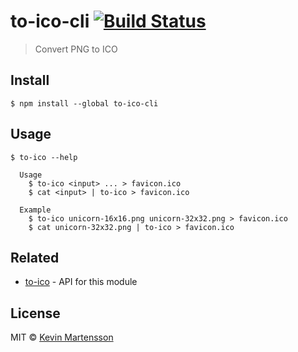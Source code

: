 # to-ico-cli [![Build Status](https://travis-ci.org/kevva/to-ico-cli.svg?branch=master)](https://travis-ci.org/kevva/to-ico-cli)

> Convert PNG to ICO


## Install

```
$ npm install --global to-ico-cli
```


## Usage

```
$ to-ico --help

  Usage
    $ to-ico <input> ... > favicon.ico
    $ cat <input> | to-ico > favicon.ico

  Example
    $ to-ico unicorn-16x16.png unicorn-32x32.png > favicon.ico
    $ cat unicorn-32x32.png | to-ico > favicon.ico
```


## Related

* [to-ico](https://github.com/kevva/to-ico) - API for this module


## License

MIT © [Kevin Martensson](https://github.com/kevva)
